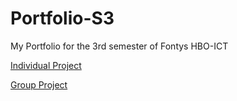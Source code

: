 # Portfolio-S3
My Portfolio for the 3rd semester of Fontys HBO-ICT

[Individual Project](https://github.com/drxxmn/Portfolio-S3/tree/main/IP)

[Group Project](https://github.com/drxxmn/Portfolio-S3/tree/main/GP)
